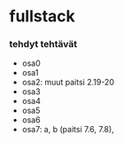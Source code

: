 # fullstack

### tehdyt tehtävät

- osa0
- osa1
- osa2: muut paitsi 2.19-20
- osa3
- osa4
- osa5
- osa6
- osa7: a, b (paitsi 7.6, 7.8), 